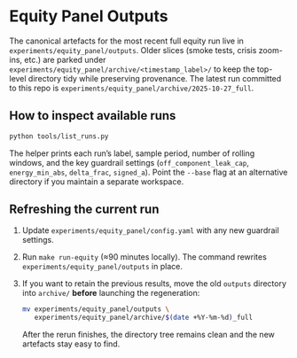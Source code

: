 # Equity Panel Outputs

The canonical artefacts for the most recent full equity run live in
`experiments/equity_panel/outputs`. Older slices (smoke tests, crisis zoom-ins,
etc.) are parked under `experiments/equity_panel/archive/<timestamp_label>/` to
keep the top-level directory tidy while preserving provenance. The latest run
committed to this repo is `experiments/equity_panel/archive/2025-10-27_full`.

## How to inspect available runs

```bash
python tools/list_runs.py
```

The helper prints each run’s label, sample period, number of rolling windows,
and the key guardrail settings (`off_component_leak_cap`, `energy_min_abs`,
`delta_frac`, `signed_a`). Point the `--base` flag at an alternative directory if
you maintain a separate workspace.

## Refreshing the current run

1. Update `experiments/equity_panel/config.yaml` with any new guardrail settings.
2. Run `make run-equity` (≈90 minutes locally). The command rewrites
   `experiments/equity_panel/outputs` in place.
3. If you want to retain the previous results, move the old `outputs` directory
   into `archive/` **before** launching the regeneration:

   ```bash
   mv experiments/equity_panel/outputs \
      experiments/equity_panel/archive/$(date +%Y-%m-%d)_full
   ```

   After the rerun finishes, the directory tree remains clean and the new
   artefacts stay easy to find.
